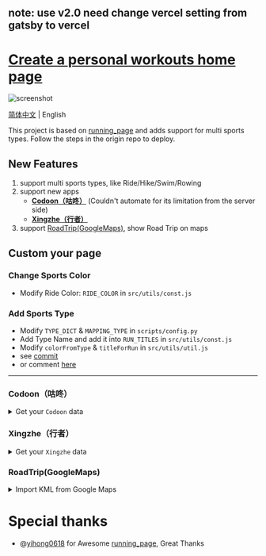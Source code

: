 ## note: use v2.0 need change vercel setting from gatsby to vercel

# [Create a personal workouts home page](http://workouts.ben29.xyz)

![screenshot](https://user-images.githubusercontent.com/6956444/163125711-24d0ad99-490d-4c04-b89f-5b7fe776eb38.png)

[简体中文](README-CN.md) | English

This project is based on [running_page](https://github.com/yihong0618/running_page) and adds support for multi sports types. Follow the steps in the origin repo to deploy.

## New Features

1. support multi sports types, like Ride/Hike/Swim/Rowing
1. support new apps
   - **[Codoon（咕咚）](#codoon咕咚)** (Couldn't automate for its limitation from the server side)
   - **[Xingzhe（行者）](#xingzhe行者)**
1. support [RoadTrip(GoogleMaps)](#roadtripgooglemaps), show Road Trip on maps

## Custom your page

### Change Sports Color

- Modify Ride Color: `RIDE_COLOR` in `src/utils/const.js`

### Add Sports Type

- Modify `TYPE_DICT` & `MAPPING_TYPE` in `scripts/config.py`
- Add Type Name and add it into `RUN_TITLES` in `src/utils/const.js`
- Modify `colorFromType` & `titleForRun` in `src/utils/util.js`
- see [commit](https://github.com/ben-29/workouts_page/commit/bfb6e9da4f72bdbdec669c42bdd10062558039cd)
- or comment [here](https://github.com/ben-29/workouts_page/issues/20)

---

### Codoon（咕咚）

<details>
<summary>Get your <code>Codoon</code> data</summary>

```python
python3(python) scripts/codoon_sync.py ${your mobile or email} ${your password}
```

example：

```python
python3(python) scripts/codoon_sync.py 13333xxxx xxxx
```

> use `--with-gpx` flag to save your gpx data
>
> use `--from-auth-token` flag to login by refresh_token&user_id

![image](https://user-images.githubusercontent.com/6956444/105690972-9efaab00-5f37-11eb-905c-65a198ad2300.png)

example：

```python
python3(python) scripts/codoon_sync.py 54bxxxxxxx fefxxxxx-xxxx-xxxx --from-auth-token
```

</details>

### Xingzhe（行者）

<details>
<summary>Get your <code>Xingzhe</code> data</summary>

```python
python3(python) scripts/xingzhe_sync.py ${your mobile or email} ${your password}
```

example：

```python
python3(python) scripts/xingzhe_sync.py 13333xxxx xxxx
```

> use `--with-gpx` flag to save your gpx data
>
> use `--from-auth-token` flag to login by refresh_token&user_id

![image](https://user-images.githubusercontent.com/6956444/106879771-87c97380-6716-11eb-9c28-fbf70e15e1c3.png)

example：

```python
python3(python) scripts/xingzhe_sync.py w0xxx 185000 --from-auth-token
```

</details>

### RoadTrip(GoogleMaps)

<details>
<summary>Import KML from Google Maps</summary>

1. Create a map in [Google Maps](https://www.google.com/maps/d/) (keep the route in one Layer)
2. Export Layer to KML file
3. Rename the file to `import.kml` and place it into `scripts`
4. Modify `scripts/kml2polyline.py`, fill in the trip info

```
# TODO modify here
# trip name
track.name = "2020-10 Tibet Road Trip"
# start/end time Year-Month-Day-Hour-Minute
track.start_time = datetime(2020, 9, 29, 10, 0)
track.end_time = datetime(2020, 10, 10, 18, 0)
# total distance
distance = 4000  # KM
# total days
days = 12
# average daily distance
hours_per_day = 6
```

5. Execute in Console

```python
python3(python) scripts\kml2polyline.py
```

</details>

# Special thanks

- @[yihong0618](https://github.com/yihong0618) for Awesome [running_page](https://github.com/yihong0618/running_page), Great Thanks
